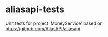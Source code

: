 # aliasapi-tests
Unit tests for project 'MoneyService' based on https://github.com/AliasAPI/aliasapi
